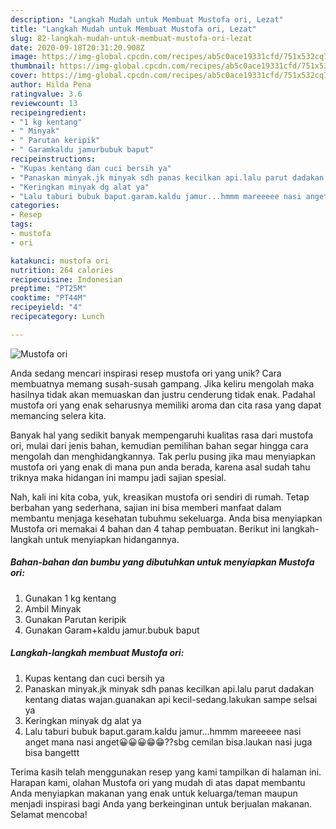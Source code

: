 ```yaml
---
description: "Langkah Mudah untuk Membuat Mustofa ori, Lezat"
title: "Langkah Mudah untuk Membuat Mustofa ori, Lezat"
slug: 82-langkah-mudah-untuk-membuat-mustofa-ori-lezat
date: 2020-09-18T20:31:20.908Z
image: https://img-global.cpcdn.com/recipes/ab5c0ace19331cfd/751x532cq70/mustofa-ori-foto-resep-utama.jpg
thumbnail: https://img-global.cpcdn.com/recipes/ab5c0ace19331cfd/751x532cq70/mustofa-ori-foto-resep-utama.jpg
cover: https://img-global.cpcdn.com/recipes/ab5c0ace19331cfd/751x532cq70/mustofa-ori-foto-resep-utama.jpg
author: Hilda Pena
ratingvalue: 3.6
reviewcount: 13
recipeingredient:
- "1 kg kentang"
- " Minyak"
- " Parutan keripik"
- " Garamkaldu jamurbubuk baput"
recipeinstructions:
- "Kupas kentang dan cuci bersih ya"
- "Panaskan minyak.jk minyak sdh panas kecilkan api.lalu parut dadakan kentang diatas wajan.guanakan api kecil-sedang.lakukan sampe selsai ya"
- "Keringkan minyak dg alat ya"
- "Lalu taburi bubuk baput.garam.kaldu jamur...hmmm mareeeee nasi anget mana nasi anget😀😀😀😁😁??sbg cemilan bisa.laukan nasi juga bisa bangettt"
categories:
- Resep
tags:
- mustofa
- ori

katakunci: mustofa ori 
nutrition: 264 calories
recipecuisine: Indonesian
preptime: "PT25M"
cooktime: "PT44M"
recipeyield: "4"
recipecategory: Lunch

---
```



![Mustofa ori](https://img-global.cpcdn.com/recipes/ab5c0ace19331cfd/751x532cq70/mustofa-ori-foto-resep-utama.jpg)

Anda sedang mencari inspirasi resep mustofa ori yang unik? Cara membuatnya memang susah-susah gampang. Jika keliru mengolah maka hasilnya tidak akan memuaskan dan justru cenderung tidak enak. Padahal mustofa ori yang enak seharusnya memiliki aroma dan cita rasa yang dapat memancing selera kita.



Banyak hal yang sedikit banyak mempengaruhi kualitas rasa dari mustofa ori, mulai dari jenis bahan, kemudian pemilihan bahan segar hingga cara mengolah dan menghidangkannya. Tak perlu pusing jika mau menyiapkan mustofa ori yang enak di mana pun anda berada, karena asal sudah tahu triknya maka hidangan ini mampu jadi sajian spesial.


Nah, kali ini kita coba, yuk, kreasikan mustofa ori sendiri di rumah. Tetap berbahan yang sederhana, sajian ini bisa memberi manfaat dalam membantu menjaga kesehatan tubuhmu sekeluarga. Anda bisa menyiapkan Mustofa ori memakai 4 bahan dan 4 tahap pembuatan. Berikut ini langkah-langkah untuk menyiapkan hidangannya.

<!--inarticleads1-->

##### Bahan-bahan dan bumbu yang dibutuhkan untuk menyiapkan Mustofa ori:

1. Gunakan 1 kg kentang
1. Ambil  Minyak
1. Gunakan  Parutan keripik
1. Gunakan  Garam+kaldu jamur.bubuk baput




<!--inarticleads2-->

##### Langkah-langkah membuat Mustofa ori:

1. Kupas kentang dan cuci bersih ya
1. Panaskan minyak.jk minyak sdh panas kecilkan api.lalu parut dadakan kentang diatas wajan.guanakan api kecil-sedang.lakukan sampe selsai ya
1. Keringkan minyak dg alat ya
1. Lalu taburi bubuk baput.garam.kaldu jamur...hmmm mareeeee nasi anget mana nasi anget😀😀😀😁😁??sbg cemilan bisa.laukan nasi juga bisa bangettt




Terima kasih telah menggunakan resep yang kami tampilkan di halaman ini. Harapan kami, olahan Mustofa ori yang mudah di atas dapat membantu Anda menyiapkan makanan yang enak untuk keluarga/teman maupun menjadi inspirasi bagi Anda yang berkeinginan untuk berjualan makanan. Selamat mencoba!
